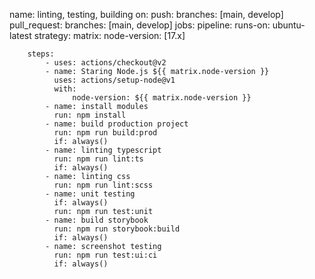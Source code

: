 name: linting, testing, building
on:
push:
branches: [main, develop]
pull_request:
branches: [main, develop]
jobs:
pipeline:
runs-on: ubuntu-latest
strategy:
matrix:
node-version: [17.x]

        steps:
            - uses: actions/checkout@v2
            - name: Staring Node.js ${{ matrix.node-version }}
              uses: actions/setup-node@v1
              with:
                  node-version: ${{ matrix.node-version }}
            - name: install modules
              run: npm install
            - name: build production project
              run: npm run build:prod
              if: always()
            - name: linting typescript
              run: npm run lint:ts
              if: always()
            - name: linting css
              run: npm run lint:scss
            - name: unit testing
              if: always()
              run: npm run test:unit
            - name: build storybook
              run: npm run storybook:build
              if: always()
            - name: screenshot testing
              run: npm run test:ui:ci
              if: always()
